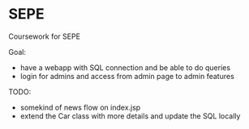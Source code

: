 # SEPE
Coursework for SEPE

Goal:
- have a webapp with SQL connection and be able to do queries
- login for admins and access from admin page to admin features

TODO:
- somekind of news flow on index.jsp
- extend the Car class with more details and update the SQL locally

